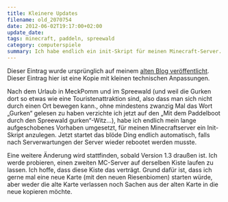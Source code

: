 ```yaml
---
title: Kleinere Updates
filename: old_2070754
date: 2012-06-02T19:17:00+02:00
update_date:
tags: minecraft, paddeln, spreewald
category: computerspiele
summary: Ich habe endlich ein init-Skript für meinen Minecraft-Server.
---
```

Dieser Eintrag wurde ursprünglich auf meinem [alten Blog veröffentlicht](https://stu.blogger.de/stories/2070754/). Dieser Eintrag hier ist eine Kopie mit kleinen technischen Anpassungen.

Nach dem Urlaub in MeckPomm und im Spreewald (und weil die Gurken dort so etwas wie eine Touristenattraktion sind, also dass man sich nicht durch einen Ort bewegen kann., ohne mindestens zwanzig Mal das Wort „Gurken“ gelesen zu haben verzichte ich jetzt auf den „Mit dem Paddelboot durch den Spreewald gurken“-Witz…), habe ich endlich mein lange aufgeschobenes Vorhaben umgesetzt, für meinen Minecraftserver ein Init-Skript anzulegen. Jetzt startet das blöde Ding endlich automatisch, falls nach Serverwartungen der Server wieder rebootet werden musste.

Eine weitere Änderung wird stattfinden, sobald Version 1.3 draußen ist. Ich werde probieren, einen zweiten MC-Server auf derselben Kiste laufen zu lassen. Ich hoffe, dass diese Kiste das verträgt. Grund dafür ist, dass ich gerne mal eine neue Karte (mit den neuen Riesenbiomen) starten würde, aber weder die alte Karte verlassen noch Sachen aus der alten Karte in die neue kopieren möchte.
